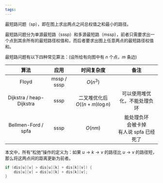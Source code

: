 ```yaml
---
tags:
---
```

最短路问题（sp），即在图上求出两点之间总权值之和最小的路径。

最短路问题分为单源最短路（sssp）和多源最短路（mssp），前者只需要求出一个点到其余所有的最短路径权值和，而后者要求出图上任意两点的最短路径权值和。

最短路问题有以下四种常见算法：(设所给有向图中有 $n$ 个点，$m$ 条边)

| 算法 | 应用 | 时间复杂度 | 备注 |
| :-: | :-: | :-: | :-: |
| Floyd | mssp / sssp | $O(n^3)$ |  |
| Dijkstra / heap-Dijkstra | sssp | 二叉堆优化后 $O((n+m)\log n)$ | 可以使用堆优化，不能处理负环 |
| Bellmen-Ford / spfa | sssp | $O(nm)$ | 能处理负环</br>会被卡掉</br>有人说 spfa 已经死了 |

本文中，所有“松弛”操作的定义为：如果 $u\rightarrow k\rightarrow v$ 的路径比 $u\rightarrow v$ 的路径短，那么将这两点间的距离更新为前者。

```cpp
if (dis[u][v] > dis[u][k] + dis[k][v]) {
    dis[u][v] = dis[u][k] + dis[k][v];
}
```
